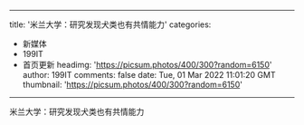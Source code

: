 
---
title: '米兰大学：研究发现犬类也有共情能力'
categories: 
 - 新媒体
 - 199IT
 - 首页更新
headimg: 'https://picsum.photos/400/300?random=6150'
author: 199IT
comments: false
date: Tue, 01 Mar 2022 11:01:20 GMT
thumbnail: 'https://picsum.photos/400/300?random=6150'
---

<div>   
米兰大学：研究发现犬类也有共情能力  
</div>
            